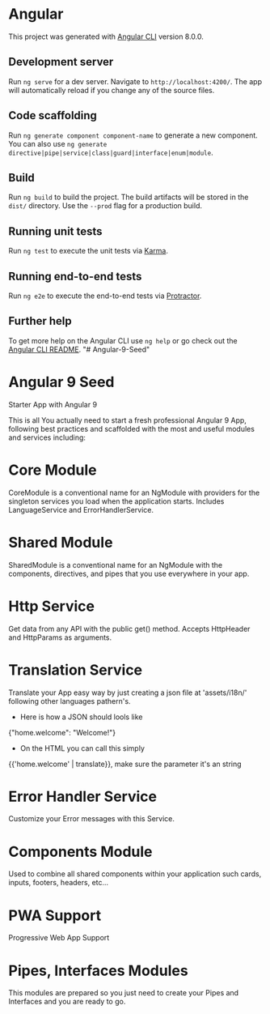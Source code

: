 # Angular

This project was generated with [Angular CLI](https://github.com/angular/angular-cli) version 8.0.0.

## Development server

Run `ng serve` for a dev server. Navigate to `http://localhost:4200/`. The app will automatically reload if you change any of the source files.

## Code scaffolding

Run `ng generate component component-name` to generate a new component. You can also use `ng generate directive|pipe|service|class|guard|interface|enum|module`.

## Build

Run `ng build` to build the project. The build artifacts will be stored in the `dist/` directory. Use the `--prod` flag for a production build.

## Running unit tests

Run `ng test` to execute the unit tests via [Karma](https://karma-runner.github.io).

## Running end-to-end tests

Run `ng e2e` to execute the end-to-end tests via [Protractor](http://www.protractortest.org/).

## Further help

To get more help on the Angular CLI use `ng help` or go check out the [Angular CLI README](https://github.com/angular/angular-cli/blob/master/README.md).
"# Angular-9-Seed"

# Angular 9 Seed
Starter App with Angular 9

This is all You actually need to start a fresh professional Angular 9 App, following best practices and scaffolded with the most and useful modules and services including:

# Core Module

CoreModule is a conventional name for an NgModule with providers for the singleton services you load when the application starts. Includes LanguageService and ErrorHandlerService.

# Shared Module

SharedModule is a conventional name for an NgModule with the components, directives, and pipes that you use everywhere in your app.

# Http Service

Get data from any API with the public get() method. Accepts HttpHeader and HttpParams as arguments.

# Translation Service

Translate your App easy way by just creating a json file at 'assets/i18n/' following other languages pathern's.

* Here is how a JSON should lools like

{"home.welcome": "Welcome!"}

* On the HTML you can call this simply

{{'home.welcome' | translate}}, make sure the parameter it's an string

# Error Handler Service

Customize your Error messages with this Service.

# Components Module

Used to combine all shared components within your application such cards, inputs, footers, headers, etc...

# PWA Support

Progressive Web App Support

# Pipes, Interfaces Modules

This modules are prepared so you just need to create your Pipes and Interfaces and you are ready to go.

